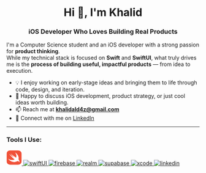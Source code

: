 <h1 align="center">Hi 👋, I'm Khalid</h1>
<h3 align="center">iOS Developer Who Loves Building Real Products</h3>

I'm a Computer Science student and an iOS developer with a strong passion for **product thinking**.  
While my technical stack is focused on **Swift** and **SwiftUI**, what truly drives me is the **process of building useful, impactful products** — from idea to execution.

- 💡 I enjoy working on early-stage ideas and bringing them to life through code, design, and iteration.
- 💬 Happy to discuss iOS development, product strategy, or just cool ideas worth building.
- 📫 Reach me at **khalidald4z@gmail.com**  
- 🔗 Connect with me on [LinkedIn](https://www.linkedin.com/in/khalid-aldawish-037b7723a)

---

<h3 align="left">Tools I Use:</h3>
<p align="left">
  <a href="https://developer.apple.com/swift/" target="_blank" rel="noreferrer">
    <img src="https://raw.githubusercontent.com/devicons/devicon/master/icons/swift/swift-original.svg" alt="swift" width="40" height="40"/>
  </a>
  <a href="https://developer.apple.com/swiftui/" target="_blank" rel="noreferrer">
    <img src="https://developer.apple.com/assets/elements/icons/swiftui/swiftui-96x96_2x.png" alt="swiftUI" width="40" height="40"/>
  </a>
  <a href="https://firebase.google.com/" target="_blank" rel="noreferrer">
    <img src="https://www.vectorlogo.zone/logos/firebase/firebase-icon.svg" alt="firebase" width="40" height="40"/>
  </a>
  <a href="https://realm.io/" target="_blank" rel="noreferrer">
    <img src="https://raw.githubusercontent.com/bestofjs/bestofjs-webui/8665e8c267a0215f3159df28b33c365198101df5/public/logos/realm.svg" alt="realm" width="40" height="40"/>
  </a>
  <a href="https://supabase.com/" target="_blank" rel="noreferrer">
    <img src="https://www.vectorlogo.zone/logos/supabase/supabase-icon.svg" alt="supabase" width="40" height="40"/>
  </a>
  <a href="https://developer.apple.com/xcode/" target="_blank" rel="noreferrer">
    <img src="https://upload.wikimedia.org/wikipedia/en/5/5f/Xcode_14_icon.png" alt="xcode" width="40" height="40"/>
  </a>
  <a href="https://www.linkedin.com/in/khalid-aldawish-037b7723a" target="_blank" rel="noreferrer">
    <img src="https://cdn.jsdelivr.net/gh/devicons/devicon/icons/linkedin/linkedin-original.svg" alt="linkedin" width="40" height="40"/>
  </a>
</p>
